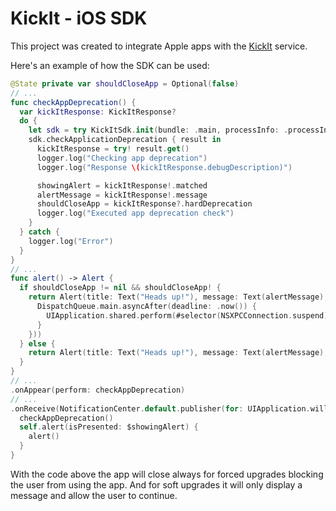 # KickIt - iOS SDK

This project was created to integrate Apple apps with the [KickIt](https://www.kickit.dev) service.

Here's an example of how the SDK can be used:

```swift
@State private var shouldCloseApp = Optional(false)
// ...
func checkAppDeprecation() {
  var kickItResponse: KickItResponse?
  do {
    let sdk = try KickItSdk.init(bundle: .main, processInfo: .processInfo, parameters: ["dummy" : "app"], urlSession: .shared)
    sdk.checkApplicationDeprecation { result in
      kickItResponse = try! result.get()
      logger.log("Checking app deprecation")
      logger.log("Response \(kickItResponse.debugDescription)")

      showingAlert = kickItResponse!.matched
      alertMessage = kickItResponse!.message
      shouldCloseApp = kickItResponse?.hardDeprecation
      logger.log("Executed app deprecation check")
    }
  } catch {
    logger.log("Error")
  }
}
// ...
func alert() -> Alert {
  if shouldCloseApp != nil && shouldCloseApp! {
    return Alert(title: Text("Heads up!"), message: Text(alertMessage), dismissButton: .default(Text("Close"), action: {
      DispatchQueue.main.asyncAfter(deadline: .now()) {
        UIApplication.shared.perform(#selector(NSXPCConnection.suspend))
      }
    }))
  } else {
    return Alert(title: Text("Heads up!"), message: Text(alertMessage), dismissButton: .default(Text("Ok")))
  }
}
// ...
.onAppear(perform: checkAppDeprecation)
// ...
.onReceive(NotificationCenter.default.publisher(for: UIApplication.willEnterForegroundNotification)) { _ in
  checkAppDeprecation()
  self.alert(isPresented: $showingAlert) {
    alert()
  }
}
```

With the code above the app will close always for forced upgrades blocking the user from using the app. And for soft upgrades it will only display a message and allow the user to continue.

